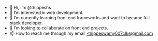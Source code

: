 - 👋 Hi, I’m @thippeshs
- 👀 I’m interested in web development.
- 🌱 I’m currently learning front end frameworks and want to became full stack developer.
- 💞️ I’m looking to collaborate on front end projects.
- 📫 How to reach me through my email -thippeswamy007clk@gmail.com

<!---
thippeshs/thippeshs is a ✨ special ✨ repository because its `README.md` (this file) appears on your GitHub profile.
You can click the Preview link to take a look at your changes.
--->
